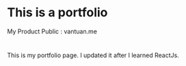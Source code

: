 # This is a portfolio 

My Product Public : vantuan.me
#
This is my portfolio  page. I updated it after I learned ReactJs.
